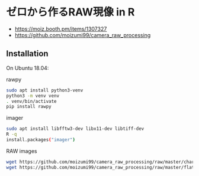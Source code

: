 # ゼロから作るRAW現像 in R

- <https://moiz.booth.pm/items/1307327>
- <https://github.com/moizumi99/camera_raw_processing>

## Installation

On Ubuntu 18.04:

rawpy

```sh
sudo apt install python3-venv
python3 -m venv venv
. venv/bin/activate
pip install rawpy
```

imager

```sh
sudo apt install libfftw3-dev libx11-dev libtiff-dev
R -q
install.packages("imager")
```

RAW images

```sh
wget https://github.com/moizumi99/camera_raw_processing/raw/master/chart.jpg
wget https://github.com/moizumi99/camera_raw_processing/raw/master/flat.jpg
```
